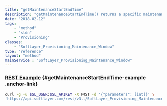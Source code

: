 ```yaml
---
title: "getMaintenanceStartEndTime"
description: "getMaintenanceStartEndTime() returns a specific maintenance window "
date: "2018-02-12"
tags:
    - "method"
    - "sldn"
    - "Provisioning"
classes:
    - "SoftLayer_Provisioning_Maintenance_Window"
type: "reference"
layout: "method"
mainService : "SoftLayer_Provisioning_Maintenance_Window"
---
```


### [REST Example](#getMaintenanceStartEndTime-example) <a href="/article/rest/"><i class="fas fa-question"></i></a> {#getMaintenanceStartEndTime-example .anchor-link} 
```bash
curl -g -u $SL_USER:$SL_APIKEY -X POST -d '{"parameters": [int]}' \
'https://api.softlayer.com/rest/v3.1/SoftLayer_Provisioning_Maintenance_Window/getMaintenanceStartEndTime'
```
